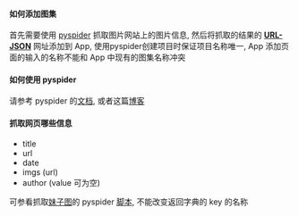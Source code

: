 #### 如何添加图集
首先需要使用 [pyspider](https://github.com/binux/pyspider) 抓取图片网站上的图片信息, 然后将抓取的结果的 [**URL-JSON**](http://23.252.109.110:5000/results/dump/meizitu.txt) 网址添加到 App, 使用pyspider创建项目时保证项目名称唯一, App 添加页面的输入的名称不能和 App 中现有的图集名称冲突

#### 如何使用 pyspider
请参考 pyspider 的[文档](
http://docs.pyspider.org/), 或者这篇[博客](http://blog.binux.me/2015/01/pyspider-tutorial-level-1-html-and-css-selector/)

#### 抓取网页哪些信息
 * title
 * url
 * date
 * imgs (url)
 * author (value 可为空)
 
可参看抓取[妹子图](www.meizitu.com)的 pyspider [脚本](https://github.com/scola/Meizitu/pyspider/meizitu.py), 不能改变返回字典的 key 的名称